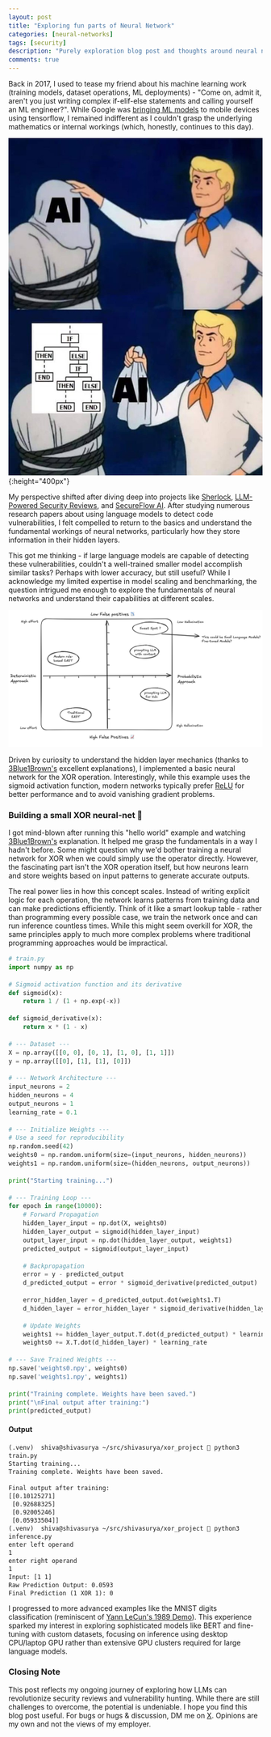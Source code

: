 ```yaml
---
layout: post
title: "Exploring fun parts of Neural Network"
categories: [neural-networks]
tags: [security]
description: "Purely exploration blog post and thoughts around neural network"
comments: true
---
```


Back in 2017, I used to tease my friend about his machine learning work (training models, dataset operations, ML deployments) - "Come on, admit it, aren't you just writing complex if-elif-else statements and calling yourself an ML engineer?". While Google was [bringing ML models](https://ai.google.dev/edge/litert/android) to mobile devices using tensorflow, I remained indifferent as I couldn't grasp the underlying mathematics or internal workings (which, honestly, continues to this day).

![IF-ELSE-Engineer](/assets/media/if-else-ml.png){:height="400px"}

My perspective shifted after diving deep into projects like [Sherlock](https://shivasurya.me/llm/ai/2025/04/10/lessons-from-building-sherlock-automating-security-code-reviews-with-sourcegraph.html), [LLM-Powered Security Reviews](https://shivasurya.me/llm/ai/2025/03/19/llm-powered-security-reviews.html), and [SecureFlow AI](https://codepathfinder.dev/blog/introducing-secureflow-extension-to-vibe-code-securely/). After studying numerous research papers about using language models to detect code vulnerabilities, I felt compelled to return to the basics and understand the fundamental workings of neural networks, particularly how they store information in their hidden layers.

This got me thinking - if large language models are capable of detecting these vulnerabilities, couldn't a well-trained smaller model accomplish similar tasks? Perhaps with lower accuracy, but still useful? While I acknowledge my limited expertise in model scaling and benchmarking, the question intrigued me enough to explore the fundamentals of neural networks and understand their capabilities at different scales.

![SAST Graph](/assets/media/sast-graph.png)

Driven by curiosity to understand the hidden layer mechanics (thanks to [3Blue1Brown's](https://www.3blue1brown.com/topics/neural-networks) excellent explanations), I implemented a basic neural network for the XOR operation. Interestingly, while this example uses the sigmoid activation function, modern networks typically prefer [ReLU](https://wandb.ai/ayush-thakur/dl-question-bank/reports/ReLU-vs-Sigmoid-Function-in-Deep-Neural-Networks--VmlldzoyMDk0MzI) for better performance and to avoid vanishing gradient problems.

### Building a small XOR neural-net 🤯

I got mind-blown after running this "hello world" example and watching [3Blue1Brown's](https://www.3blue1brown.com/topics/neural-networks) explanation. It helped me grasp the fundamentals in a way I hadn't before. Some might question why we'd bother training a neural network for XOR when we could simply use the operator directly. However, the fascinating part isn't the XOR operation itself, but how neurons learn and store weights based on input patterns to generate accurate outputs.

The real power lies in how this concept scales. Instead of writing explicit logic for each operation, the network learns patterns from training data and can make predictions efficiently. Think of it like a smart lookup table - rather than programming every possible case, we train the network once and can run inference countless times. While this might seem overkill for XOR, the same principles apply to much more complex problems where traditional programming approaches would be impractical.

```py
# train.py
import numpy as np

# Sigmoid activation function and its derivative
def sigmoid(x):
    return 1 / (1 + np.exp(-x))

def sigmoid_derivative(x):
    return x * (1 - x)

# --- Dataset ---
X = np.array([[0, 0], [0, 1], [1, 0], [1, 1]])
y = np.array([[0], [1], [1], [0]])

# --- Network Architecture ---
input_neurons = 2
hidden_neurons = 4
output_neurons = 1
learning_rate = 0.1

# --- Initialize Weights ---
# Use a seed for reproducibility
np.random.seed(42)
weights0 = np.random.uniform(size=(input_neurons, hidden_neurons))
weights1 = np.random.uniform(size=(hidden_neurons, output_neurons))

print("Starting training...")

# --- Training Loop ---
for epoch in range(10000):
    # Forward Propagation
    hidden_layer_input = np.dot(X, weights0)
    hidden_layer_output = sigmoid(hidden_layer_input)
    output_layer_input = np.dot(hidden_layer_output, weights1)
    predicted_output = sigmoid(output_layer_input)

    # Backpropagation
    error = y - predicted_output
    d_predicted_output = error * sigmoid_derivative(predicted_output)
    
    error_hidden_layer = d_predicted_output.dot(weights1.T)
    d_hidden_layer = error_hidden_layer * sigmoid_derivative(hidden_layer_output)

    # Update Weights
    weights1 += hidden_layer_output.T.dot(d_predicted_output) * learning_rate
    weights0 += X.T.dot(d_hidden_layer) * learning_rate

# --- Save Trained Weights ---
np.save('weights0.npy', weights0)
np.save('weights1.npy', weights1)

print("Training complete. Weights have been saved.")
print("\nFinal output after training:")
print(predicted_output)
```

#### Output

```shell
(.venv)  shiva@shivasurya ~/src/shivasurya/xor_project  python3 train.py         
Starting training...
Training complete. Weights have been saved.

Final output after training:
[[0.10125271]
 [0.92688325]
 [0.92005246]
 [0.05933504]]
(.venv)  shiva@shivasurya ~/src/shivasurya/xor_project  python3 inference.py
enter left operand
1
enter right operand
1
Input: [1 1]
Raw Prediction Output: 0.0593
Final Prediction (1 XOR 1): 0
```

I progressed to more advanced examples like the MNIST digits classification (reminiscent of [Yann LeCun's 1989 Demo](https://www.youtube.com/watch?v=FwFduRA_L6Q)). This experience sparked my interest in exploring sophisticated models like BERT and fine-tuning with custom datasets, focusing on inference using desktop CPU/laptop GPU rather than extensive GPU clusters required for large language models.

### Closing Note

This post reflects my ongoing journey of exploring how LLMs can revolutionize security reviews and vulnerability hunting. While there are still challenges to overcome, the potential is undeniable. I hope you find this blog post useful. For bugs or hugs & discussion, DM me on [X](https://x.com/sshivasurya). Opinions are my own and not the views of my employer.